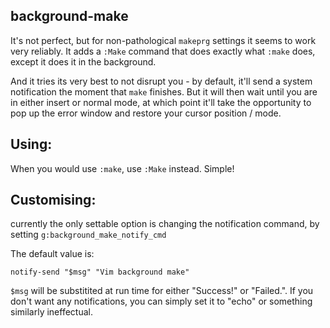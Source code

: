 background-make
---------------
It's not perfect, but for non-pathological `makeprg` settings it seems to work very reliably. It adds a `:Make` command that does exactly what `:make` does, except it does it in the background.

And it tries its very best to not disrupt you - by default, it'll send a system notification the moment that `make` finishes. But it will then wait until you are in either insert or normal mode, at which point it'll take the opportunity to pop up the error window and restore your cursor position / mode.

Using:
------

When you would use `:make`, use `:Make` instead. Simple!

Customising:
------------

currently the only settable option is changing the notification
command, by setting `g:background_make_notify_cmd`

The default value is:

	notify-send "$msg" "Vim background make"

`$msg` will be substitited at run time for either "Success!" or "Failed.".
If you don't want any notifications, you can simply set it to "echo" or
something similarly ineffectual.
